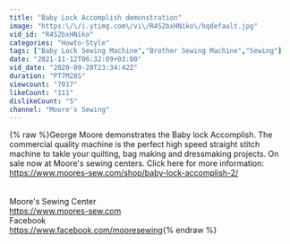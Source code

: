 ```yaml
---
title: "Baby Lock Accomplish demonstration"
image: "https:\/\/i.ytimg.com\/vi\/R4S2bxHNiko\/hqdefault.jpg"
vid_id: "R4S2bxHNiko"
categories: "Howto-Style"
tags: ["Baby Lock Sewing Machine","Brother Sewing Machine","Sewing"]
date: "2021-11-12T06:32:09+03:00"
vid_date: "2020-09-20T23:34:42Z"
duration: "PT7M28S"
viewcount: "7017"
likeCount: "111"
dislikeCount: "5"
channel: "Moore's Sewing"
---
```

{% raw %}George Moore demonstrates the Baby lock Accomplish. The commercial quality machine is the perfect high speed straight stitch machine to takle your quilting, bag making and dressmaking projects. On sale now at Moore's sewing centers. Click here for more information: <a rel="nofollow" target="blank" href="https://www.moores-sew.com/shop/baby-lock-accomplish-2/">https://www.moores-sew.com/shop/baby-lock-accomplish-2/</a><br /><br /><br />Moore's Sewing Center<br /><a rel="nofollow" target="blank" href="https://www.moores-sew.com">https://www.moores-sew.com</a><br /> Facebook<br /><a rel="nofollow" target="blank" href="https://www.facebook.com/mooresewing">https://www.facebook.com/mooresewing</a>{% endraw %}
